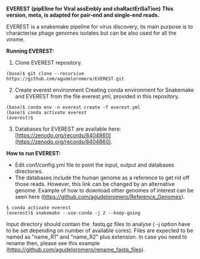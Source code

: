 **EVEREST (pipEline for Viral assEmbly and chaRactEriSaTion)**
**This version, meta, is adapted for pair-end and single-end reads.**

EVEREST is a snakemake pipeline for virus discovery, its main purpose is to characterise phage genomes isolates but can be also used for all the virome.

**Running EVEREST:**

1. Clone EVEREST repository.
```
(base)$ git clone --recursive https://github.com/agudeloromero/EVEREST.git
```

2. Create everest environment
Creating conda environment for Snakemake and EVEREST from the file everest.yml, provided in this repository.
```
(base)$ conda env -n everest create -f everest.yml
(base)$ conda activate everest
(everest)$
```

3. Databases for EVEREST are available here: [https://zenodo.org/records/8404860](https://zenodo.org/records/8404860).

**How to run EVEREST:**

* Edit conf/config.yml file to point the input, output and databases directories.
* The databases include the human genome as a reference to get rid off those reads. However, this link can be changed by an alternative genome. Example of how to download other genomes of interest can be seen here (https://github.com/agudeloromero/Reference_Genomes).
```
$ conda activate everest
(everest)$ snakemake --use-conda -j 2 --keep-going
```
Input directory should contain the .fastq.gz files to analyse ( -j option have to be set depending on number of available cores).
Files are expected to be named as "name_R1" and "name_R2" plus extension. In case you need to rename then, please see this example (https://github.com/agudeloromero/rename_fastq_files).
